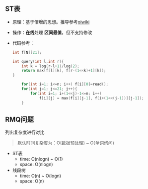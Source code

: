 ## ST表

- 原理：基于倍增的思想。推导参考[oiwiki](https://oi-wiki.org/ds/sparse-table/)

- 操作：**在线**处理 **区间最值**，但不支持修改

- 代码参考：

    ```c++
    int f[N][21];
    
    int query(int l,int r){
        int k = log(r-l+1)/log(2);
        return max(f[l][k], f[r-(1<<k)+1][k]);
    }
    
       	for(int i=1; i<=n; i++) f[i][0]=read();
        for(int j=1; j<=21; j++){
            for(int i=1; i+(1<<j)-1<=n; i++)
                f[i][j] = max(f[i][j-1], f[i+(1<<(j-1))][j-1]);
        }
    ```

## RMQ问题

列出复杂度进行对比

>  默认时间复杂度为：O(数据预处理) ~ O(单词询问)

- ST表
    - time: O(nlogn) ~ O(1)  
    - space: O(nlogn)
- 线段树
    - time: O(n) ~ O(logn)
    - space: O(n)